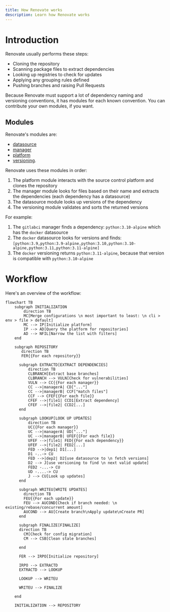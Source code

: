 ```yaml
---
title: How Renovate works
description: Learn how Renovate works
---
```


# Introduction

Renovate usually performs these steps:

- Cloning the repository
- Scanning package files to extract dependencies
- Looking up registries to check for updates
- Applying any grouping rules defined
- Pushing branches and raising Pull Requests

Because Renovate must support a lot of dependency naming and versioning conventions, it has modules for each known convention.
You can contribute your own modules, if you want.

## Modules

Renovate's modules are:

- [datasource](../modules/datasource/index.md)
- [manager](../modules/manager/index.md)
- [platform](../modules/platform/index.md)
- [versioning](../modules/versioning.md).

Renovate uses these modules in order:

1. The platform module interacts with the source control platform and clones the repository
1. The manager module looks for files based on their name and extracts the dependencies (each dependency has a datasource)
1. The datasource module looks up versions of the dependency
1. The versioning module validates and sorts the returned versions

For example:

1. The `gitlabci` manager finds a dependency: `python:3.10-alpine` which has the `docker` datasource
2. The `docker` datasource looks for versions and finds: `[python:3.9,python:3.9-alpine,python:3.10,python:3.10-alpine,python:3.11,python:3.11-alpine]`
3. The `docker` versioning returns `python:3.11-alpine`, because that version is compatible with `python:3.10-alpine`

# Workflow

Here's an overview of the workflow:

```mermaid
flowchart TB
    subgraph INITIALIZATION
        direction TB
        MC[Merge configurations \n most important to least: \n cli > env > file > default]
        MC --> IP[Initialize platform]
        IP --> AD[Query the platform for repositories]
        AD --> NFIL[Narrow the list with filters]
    end

    subgraph REPOSITORY
       direction TB
       FER{{For each repository}}

      subgraph EXTRACTD[EXTRACT DEPENDENCIES]
          direction TB
          CLBRANCH[Extract base branches]
          CLBRANCH --> VULN[Check for vulnerabilities]
          VULN --> CC{{For each manager}}
          CC -->|managerA| CD["..."]
          CC -->|managerB| CCF["match files"]
          CCF --> CFEF{{For each file}}
          CFEF -->|file1| CCD1[Extract dependency]
          CFEF -->|file2| CCD2[...]
      end

      subgraph LOOKUP[LOOK UP UPDATES]
          direction TB
          UC{{For each manager}}
          UC -->|managerA| UD["..."]
          UC -->|managerB| UFEF{{For each file}}
          UFEF -->|file1| FED{{For each dependency}}
          UFEF -->|file2| FED2[...]
          FED -->|dep1| D1[...]
          D1 -..-> CU
          FED -->|dep2| D2[use datasource to \n fetch versions]
          D2 --> J[use versioning to find \n next valid update]
          FED2 -...-> CU
          UD -....-> CU
          J --> CU[Look up updates]
      end

      subgraph WRITEU[WRITE UPDATES]
        direction TB
        FEU{{For each update}}
        FEU --> AUCOND[Check if branch needed: \n existing/rebase/concurrent amount]
        AUCOND --> AU[Create branch\nApply update\nCreate PR]
      end

      subgraph FINALIZE[FINALIZE]
      direction TB
        CM[Check for config migration]
        CM --> CSB[Clean stale branches]

      end

      FER --> IRPO[Initialize repository]

      IRPO --> EXTRACTD
      EXTRACTD --> LOOKUP

      LOOKUP --> WRITEU

      WRITEU --> FINALIZE

    end

    INITIALIZATION --> REPOSITORY
```
